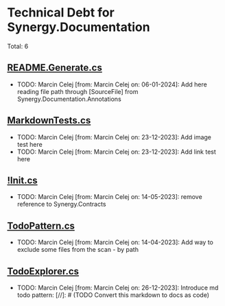 ﻿# Technical Debt for Synergy.Documentation

Total: 6

## [README.Generate.cs](../../Docs/README.Generate.cs)
- TODO: Marcin Celej [from: Marcin Celej on: 06-01-2024]: Add here reading file path through [SourceFile] from Synergy.Documentation.Annotations

## [MarkdownTests.cs](../../Markup/MarkdownTests.cs)
- TODO: Marcin Celej [from: Marcin Celej on: 23-12-2023]: Add image test here
- TODO: Marcin Celej [from: Marcin Celej on: 23-12-2023]: Add link test here

## [!Init.cs](../../../Synergy.Documentation/!Init.cs)
- TODO: Marcin Celej [from: Marcin Celej on: 14-05-2023]: remove reference to Synergy.Contracts

## [TodoPattern.cs](../../../Synergy.Documentation/Todos/Patterns/TodoPattern.cs)
- TODO: Marcin Celej [from: Marcin Celej on: 14-04-2023]: Add way to exclude some files from the scan - by path

## [TodoExplorer.cs](../../../Synergy.Documentation/Todos/TodoExplorer.cs)
- TODO: Marcin Celej [from: Marcin Celej on: 26-12-2023]: Introduce md todo pattern: [//]: # (TODO Convert this markdown to docs as code)
